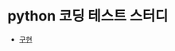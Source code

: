 # python 코딩 테스트 스터디 

- [구현](https://github.com/soocy0718/python-coding-test-study/tree/suyeon/Implementation)